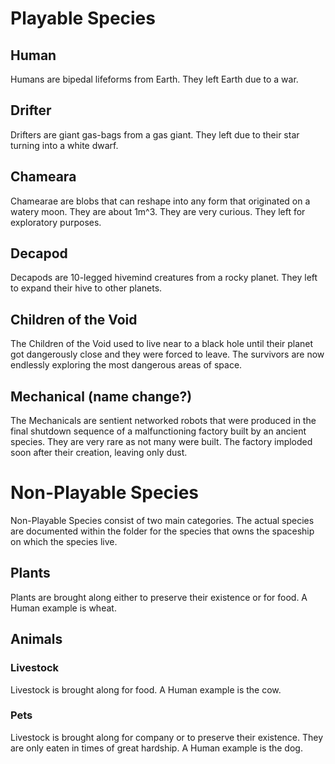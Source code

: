# Playable Species

## Human
Humans are bipedal lifeforms from Earth. They left Earth due to a war.

## Drifter
Drifters are giant gas-bags from a gas giant. They left due to their star turning into a white dwarf.

## Chameara
Chamearae are blobs that can reshape into any form that originated on a watery moon. They are about 1m^3. They are very curious. They left for exploratory purposes.

## Decapod
Decapods are 10-legged hivemind creatures from a rocky planet. They left to expand their hive to other planets.

## Children of the Void
The Children of the Void used to live near to a black hole until their planet got dangerously close and they were forced to leave.
The survivors are now endlessly exploring the most dangerous areas of space.

## Mechanical (name change?)
The Mechanicals are sentient networked robots that were produced in the final shutdown sequence of a malfunctioning factory built by an ancient species. They are very rare as not many were built. The factory imploded soon after their creation, leaving only dust.

# Non-Playable Species

Non-Playable Species consist of two main categories. The actual species are documented within the folder for the species that owns the spaceship on which the species live.

## Plants

Plants are brought along either to preserve their existence or for food. A Human example is wheat.

## Animals

### Livestock

Livestock is brought along for food. A Human example is the cow.

### Pets

Livestock is brought along for company or to preserve their existence. They are only eaten in times of great hardship. A Human example is the dog.
